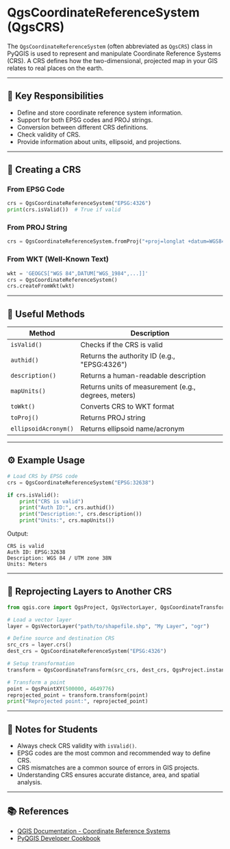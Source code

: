 # QgsCoordinateReferenceSystem (QgsCRS)

The `QgsCoordinateReferenceSystem` (often abbreviated as `QgsCRS`) class in PyQGIS is used to represent and manipulate Coordinate Reference Systems (CRS). A CRS defines how the two-dimensional, projected map in your GIS relates to real places on the earth.

---

## 🔑 Key Responsibilities
- Define and store coordinate reference system information.
- Support for both EPSG codes and PROJ strings.
- Conversion between different CRS definitions.
- Check validity of CRS.
- Provide information about units, ellipsoid, and projections.

---

## 📌 Creating a CRS

### From EPSG Code
```python
crs = QgsCoordinateReferenceSystem("EPSG:4326")
print(crs.isValid())  # True if valid
```

### From PROJ String
```python
crs = QgsCoordinateReferenceSystem.fromProj("+proj=longlat +datum=WGS84 +no_defs")
```

### From WKT (Well-Known Text)
```python
wkt = 'GEOGCS["WGS 84",DATUM["WGS_1984",...]]'
crs = QgsCoordinateReferenceSystem()
crs.createFromWkt(wkt)
```

---

## 📖 Useful Methods

| Method | Description |
|--------|-------------|
| `isValid()` | Checks if the CRS is valid |
| `authid()` | Returns the authority ID (e.g., "EPSG:4326") |
| `description()` | Returns a human-readable description |
| `mapUnits()` | Returns units of measurement (e.g., degrees, meters) |
| `toWkt()` | Converts CRS to WKT format |
| `toProj()` | Returns PROJ string |
| `ellipsoidAcronym()` | Returns ellipsoid name/acronym |

---

## ⚙️ Example Usage

```python
# Load CRS by EPSG code
crs = QgsCoordinateReferenceSystem("EPSG:32638")

if crs.isValid():
    print("CRS is valid")
    print("Auth ID:", crs.authid())
    print("Description:", crs.description())
    print("Units:", crs.mapUnits())
```

Output:
```
CRS is valid
Auth ID: EPSG:32638
Description: WGS 84 / UTM zone 38N
Units: Meters
```

---

## 🔄 Reprojecting Layers to Another CRS

```python
from qgis.core import QgsProject, QgsVectorLayer, QgsCoordinateTransform, QgsCoordinateReferenceSystem

# Load a vector layer
layer = QgsVectorLayer("path/to/shapefile.shp", "My Layer", "ogr")

# Define source and destination CRS
src_crs = layer.crs()
dest_crs = QgsCoordinateReferenceSystem("EPSG:4326")

# Setup transformation
transform = QgsCoordinateTransform(src_crs, dest_crs, QgsProject.instance())

# Transform a point
point = QgsPointXY(500000, 4649776)
reprojected_point = transform.transform(point)
print("Reprojected point:", reprojected_point)
```

---

## 🎯 Notes for Students
- Always check CRS validity with `isValid()`.
- EPSG codes are the most common and recommended way to define CRS.
- CRS mismatches are a common source of errors in GIS projects.
- Understanding CRS ensures accurate distance, area, and spatial analysis.

---

## 📚 References
- [QGIS Documentation - Coordinate Reference Systems](https://docs.qgis.org/latest/en/docs/user_manual/working_with_projections/working_with_projections.html)
- [PyQGIS Developer Cookbook](https://docs.qgis.org/latest/en/docs/pyqgis_developer_cookbook/crs.html)

